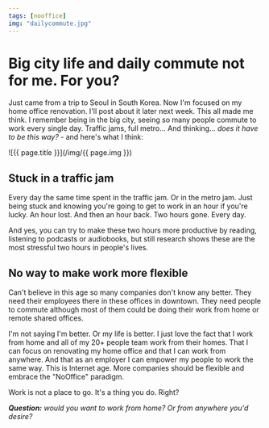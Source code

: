 ```yaml
---
tags: [nooffice]
img: "dailycommute.jpg"
---
```


# Big city life and daily commute not for me. For you?

Just came from a trip to Seoul in South Korea. Now I'm focused on my home office renovation. I'll post about it later next week. This all made me think. I remember being in the big city, seeing so many people commute to work every single day. Traffic jams, full metro... And thinking... *does it have to be this way?* - and here's what I think: 

<!--More-->

![{{ page.title }}](/img/{{ page.img }})

## Stuck in a traffic jam

Every day the same time spent in the traffic jam. Or in the metro jam. Just being stuck and knowing you're going to get to work in an hour if you're lucky. An hour lost. And then an hour back. Two hours gone. Every day.

And yes, you can try to make these two hours more productive by reading, listening to podcasts or audiobooks, but still research shows these are the most stressful two hours in people's lives. 

## No way to make work more flexible

Can't believe in this age so many companies don't know any better. They need their employees there in these offices in downtown. They need people to commute although most of them could be doing their work from home or remote shared offices.

I'm not saying I'm better. Or my life is better. I just love the fact that I work from home and all of my 20+ people team work from their homes. That I can focus on renovating my home office and that I can work from anywhere. And that as an employer I can empower my people to work the same way. This is Internet age. More companies should be flexible and embrace the "NoOffice" paradigm. 

Work is not a place to go. It's a thing you do. Right? 

***Question:*** *would you want to work from home? Or from anywhere you'd desire?*

[I]: http://info.productivemag.com/go/es
[G]: http://info.productivemag.com/go/esa
[iMagazine]: http://iMagazine.pl
[Dropbox]: http://db.tt/kD7Liux
[Evernote]: /how-i-use-evernote
[It's all about Passion!]: /passion
[Nozbe]: http://nozbe.com/
[#iPadOnly]: http://ipadonlybook.com/
[Productive! Magazine]: http://productivemag.com/
[Productive! Show]: /show
[Twitter]: http://twitter.com/MSliwinski

[n]: https://michael.gratis/nozbe